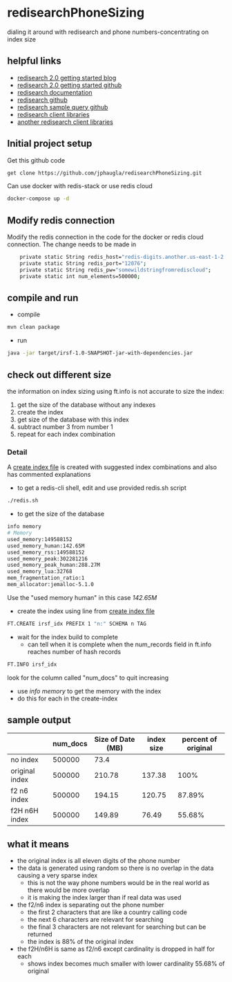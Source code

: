 # redisearchPhoneSizing
dialing it around with redisearch and phone numbers-concentrating on index size
## helpful links
* [redisearch 2.0 getting started blog](https://redis.com/blog/getting-started-with-redisearch-2-0/)
* [redisearch 2.0 getting started github](https://github.com/RediSearch/redisearch-getting-started)
* [redisearch documentation](https://oss.redis.com/redisearch/master/)
* [redisearch github](https://github.com/Redislabs-Solution-Architects/redisaml#example-redisearch-queries)
* [redisearch sample query github](https://github.com/Redislabs-Solution-Architects/contracts#sample-queries)
* [redisearch client libraries](https://github.com/RediSearch/RediSearch#client-libraries)
* [another redisearch client libraries](https://oss.redis.com/redisearch/Clients/)

## Initial project setup
Get this github code
```bash
get clone https://github.com/jphaugla/redisearchPhoneSizing.git
```
Can use docker with redis-stack or use redis cloud
```bash
docker-compose up -d
```
## Modify redis connection
Modify the redis connection in the code for the docker or redis cloud connection.  The change needs to be made in [](src/main/java/jph/lettuce/examples/irsf/IrsfGenerator.java)
```bash
    private static String redis_host="redis-digits.another.us-east-1-2.ec2.cloud.redislabs.com";
    private static String redis_port="12076";
    private static String redis_pw="somewildstringfromrediscloud";
    private static int num_elements=500000;
```
## compile and run
* compile
```bash
mvn clean package
```
* run
```bash
java -jar target/irsf-1.0-SNAPSHOT-jar-with-dependencies.jar
```
## check out different size
the information on index sizing using ft.info is not accurate
to size the index:
1. get the size of the database without any indexes
2. create the index
3. get size of the database with this index
4. subtract number 3 from number 1
5. repeat for each index combination

### Detail
A [create index file](create_index.sh) is created with suggested index combinations and also has commented explanations
* to get a redis-cli shell, edit and use provided redis.sh script
```bash
./redis.sh
```
* to get the size of the database
```bash
info memory
# Memory
used_memory:149588152
used_memory_human:142.65M
used_memory_rss:149588152
used_memory_peak:302281216
used_memory_peak_human:288.27M
used_memory_lua:32768
mem_fragmentation_ratio:1
mem_allocator:jemalloc-5.1.0
```
Use the "used memory human" in this case *142.65M*
* create the index using line from [create index file](create_index.sh)
```bash
FT.CREATE irsf_idx PREFIX 1 "n:" SCHEMA n TAG
```
* wait for the index build to complete
  * can tell when it is complete when the num_records field in ft.info reaches number of hash records
```bash
FT.INFO irsf_idx
```
look for the column called "num_docs"  to quit increasing
* use *info memory* to get the memory with the index
* do this for each in the create-index

## sample output

|                | num_docs | Size of Date (MB) | index size | percent of original |
|----------------|----------|-------------------|------------|---------------------|
| no index       | 500000   | 73.4              |            |                     |
| original index | 500000   | 210.78            | 137.38     | 100%                |
| f2 n6 index    | 500000   | 194.15            | 120.75     | 87.89%              |
| f2H n6H index  | 500000   | 149.89            | 76.49      | 55.68%              |

## what it means
* the original index is all eleven digits of the phone number
* the data is generated using random so there is no overlap in the data causing a very sparse index
  * this is not the way phone numbers would be in the real world as there would be more overlap
  * it is making the index larger than if real data was used
* the f2/n6 index is separating out the phone number
  * the first 2 characters that are like a country calling code
  * the next 6 characters are relevant for searching
  * the final 3 characters are not relevant for searching but can be returned
  * the index is 88% of the original index
* the f2H/n6H is same as f2/n6 except cardinality is dropped in half for each
  * shows index becomes much smaller with lower cardinality 55.68% of original